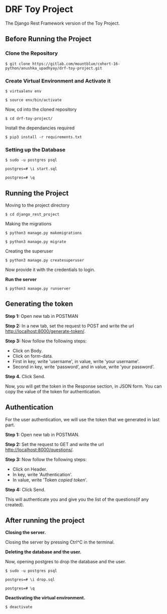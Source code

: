 # DRF Toy Project

The Django Rest Framework version of the Toy Project.

## Before Running the Project

### Clone the Repository

`$ git clone https://gitlab.com/mountblue/cohort-16-python/anushka_upadhyay/drf-toy-project.git`

### Create Virtual Environment and Activate it

`$ virtualenv env`

`$ source env/bin/activate`

Now, cd into the cloned repository

`$ cd drf-toy-project/`

Install the dependancies required

`$ pip3 install -r requirements.txt`

### Setting up the Database

`$ sudo -u postgres psql`

`postgres=# \i start.sql`

`postgres=# \q`

## Running the Project

Moving to the project directory

`$ cd django_rest_project`

Making the migrations

`$ python3 manage.py makemigrations`

`$ python3 manage.py migrate`

Creating the superuser

`$ python3 manage.py createsuperuser`

Now provide it with the credentials to login.

**Run the server**

`$ python3 manage.py runserver`

## Generating the token

**Step 1:** Open new tab in POSTMAN

**Step 2:** In a new tab, set the request to POST and write the url [http://localhost:8000/generate-token/](http://localhost:8000/generate-token/).

**Step 3:** Now follow the following steps:

* Click on Body.
* Click on form-data.
* First in key, write 'username', in value, write 'your username'.
* Second in key, write 'password', and in value, write 'your password'.

**Step 4.** Click Send.

Now, you will get the token in the Response section, in JSON form. You can copy the value of the token for authentication.

## Authentication

For the user authentication, we will use the token that we generated in last part.
  
**Step 1:** Open new tab in POSTMAN.

**Step 2:** Set the request to GET and write the url [http://localhost:8000/questions/](http://localhost:8000/questions/).

**Step 3:** Now follow the following steps:

* Click on Header.
* In key, write 'Authentication'.
* In value, write 'Token _copied token_'.

**Step 4:** Click Send.

This will authenticate you and give you the list of the questions(if any created).

## After running the project

**Closing the server.**

Closing the server by pressing Ctrl^C in the terminal.

**Deleting the database and the user.**

Now, opening postgres to drop the database and the user.

`$ sudo -u postgres psql`

`postgres=# \i drop.sql`

`postgres=# \q`

**Deactivating the virtual environment.**

`$ deactivate`


